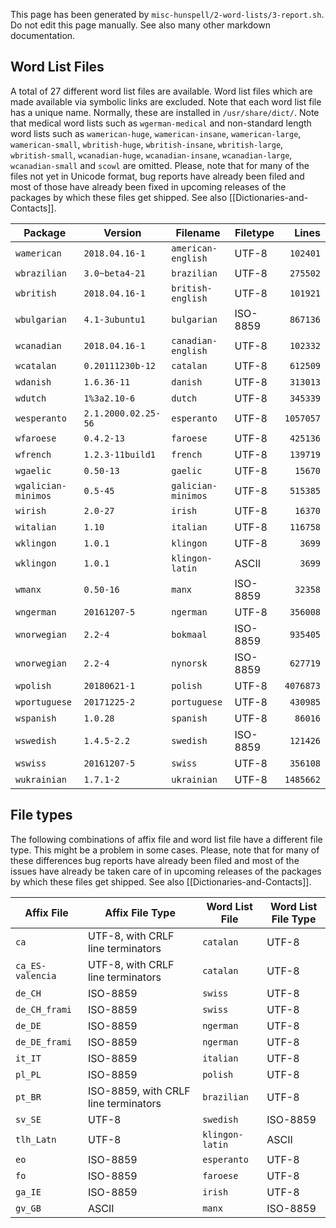 This page has been generated by `misc-hunspell/2-word-lists/3-report.sh`. Do not edit this page manually. See also many other markdown documentation.

## Word List Files

A total of 27 different word list files are available. Word list files which are made available via symbolic links are excluded. Note that each word list file has a unique name. Normally, these are installed in `/usr/share/dict/`. Note that medical word lists such as `wgerman-medical` and non-standard length word lists such as `wamerican-huge`, `wamerican-insane`, `wamerican-large`, `wamerican-small`, `wbritish-huge`, `wbritish-insane`, `wbritish-large`, `wbritish-small`, `wcanadian-huge`, `wcanadian-insane`, `wcanadian-large`, `wcanadian-small` and `scowl` are omitted. Please, note that for many of the files not yet in Unicode format, bug reports have already been filed and most of those have already been fixed in upcoming releases of the packages by which these files get shipped. See also [[Dictionaries-and-Contacts]].

| Package | Version | Filename | Filetype | Lines |
|---|---|---|---|--:|
| `wamerican` | `2018.04.16-1` | `american-english` | UTF-8 | `102401` |
| `wbrazilian` | `3.0~beta4-21` | `brazilian` | UTF-8 | `275502` |
| `wbritish` | `2018.04.16-1` | `british-english` | UTF-8 | `101921` |
| `wbulgarian` | `4.1-3ubuntu1` | `bulgarian` | ISO-8859 | `867136` |
| `wcanadian` | `2018.04.16-1` | `canadian-english` | UTF-8 | `102332` |
| `wcatalan` | `0.20111230b-12` | `catalan` | UTF-8 | `612509` |
| `wdanish` | `1.6.36-11` | `danish` | UTF-8 | `313013` |
| `wdutch` | `1%3a2.10-6` | `dutch` | UTF-8 | `345339` |
| `wesperanto` | `2.1.2000.02.25-56` | `esperanto` | UTF-8 | `1057057` |
| `wfaroese` | `0.4.2-13` | `faroese` | UTF-8 | `425136` |
| `wfrench` | `1.2.3-11build1` | `french` | UTF-8 | `139719` |
| `wgaelic` | `0.50-13` | `gaelic` | UTF-8 | `15670` |
| `wgalician-minimos` | `0.5-45` | `galician-minimos` | UTF-8 | `515385` |
| `wirish` | `2.0-27` | `irish` | UTF-8 | `16370` |
| `witalian` | `1.10` | `italian` | UTF-8 | `116758` |
| `wklingon` | `1.0.1` | `klingon` | UTF-8 | `3699` |
| `wklingon` | `1.0.1` | `klingon-latin` | ASCII | `3699` |
| `wmanx` | `0.50-16` | `manx` | ISO-8859 | `32358` |
| `wngerman` | `20161207-5` | `ngerman` | UTF-8 | `356008` |
| `wnorwegian` | `2.2-4` | `bokmaal` | ISO-8859 | `935405` |
| `wnorwegian` | `2.2-4` | `nynorsk` | ISO-8859 | `627719` |
| `wpolish` | `20180621-1` | `polish` | UTF-8 | `4076873` |
| `wportuguese` | `20171225-2` | `portuguese` | UTF-8 | `430985` |
| `wspanish` | `1.0.28` | `spanish` | UTF-8 | `86016` |
| `wswedish` | `1.4.5-2.2` | `swedish` | ISO-8859 | `121426` |
| `wswiss` | `20161207-5` | `swiss` | UTF-8 | `356108` |
| `wukrainian` | `1.7.1-2` | `ukrainian` | UTF-8 | `1485662` |

## File types

The following combinations of affix file and word list file have a different file type. This might be a problem in some cases. Please, note that for many of these differences bug reports have already been filed and most of the issues have already be taken care of in upcoming releases of the packages by which these files get shipped. See also [[Dictionaries-and-Contacts]].

| Affix File | Affix File Type | Word List File | Word List File Type |
|---|---|---|---|
| `ca` | UTF-8, with CRLF line terminators | `catalan` | UTF-8 |
| `ca_ES-valencia` | UTF-8, with CRLF line terminators | `catalan` | UTF-8 |
| `de_CH` | ISO-8859 | `swiss` | UTF-8 |
| `de_CH_frami` | ISO-8859 | `swiss` | UTF-8 |
| `de_DE` | ISO-8859 | `ngerman` | UTF-8 |
| `de_DE_frami` | ISO-8859 | `ngerman` | UTF-8 |
| `it_IT` | ISO-8859 | `italian` | UTF-8 |
| `pl_PL` | ISO-8859 | `polish` | UTF-8 |
| `pt_BR` | ISO-8859, with CRLF line terminators | `brazilian` | UTF-8 |
| `sv_SE` | UTF-8 | `swedish` | ISO-8859 |
| `tlh_Latn` | UTF-8 | `klingon-latin` | ASCII |
| `eo` | ISO-8859 | `esperanto` | UTF-8 |
| `fo` | ISO-8859 | `faroese` | UTF-8 |
| `ga_IE` | ISO-8859 | `irish` | UTF-8 |
| `gv_GB` | ASCII | `manx` | ISO-8859 |
